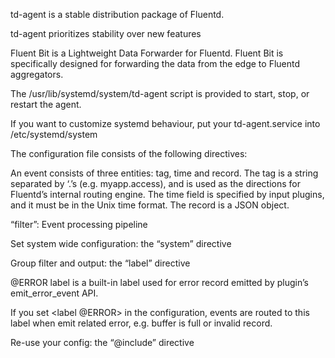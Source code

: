 td-agent is a stable distribution package of Fluentd.

td-agent prioritizes stability over new features

Fluent Bit is a Lightweight Data Forwarder for Fluentd. Fluent Bit is specifically designed for forwarding the data from the edge to Fluentd aggregators.

The /usr/lib/systemd/system/td-agent script is provided to start, stop, or restart the agent.

If you want to customize systemd behaviour, put your td-agent.service into /etc/systemd/system

The configuration file consists of the following directives:

An event consists of three entities: tag, time and record. The tag is a string separated by ‘.’s (e.g. myapp.access), and is used as the directions for Fluentd’s internal routing engine. The time field is specified by input plugins, and it must be in the Unix time format. The record is a JSON object. 

“filter”: Event processing pipeline

Set system wide configuration: the “system” directive

Group filter and output: the “label” directive

@ERROR label is a built-in label used for error record emitted by plugin’s emit_error_event API.

If you set <label @ERROR> in the configuration, events are routed to this label when emit related error, e.g. buffer is full or invalid record.

Re-use your config: the “@include” directive


